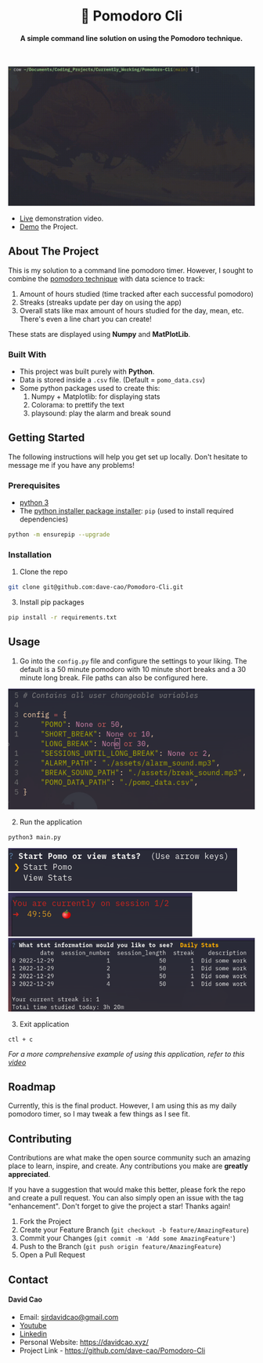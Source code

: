 <h1 align='center'>🍅 Pomodoro Cli</h1>

<h4 align='center'>A simple command line solution on using the Pomodoro technique.</h4>

<br>

![Pomo Usage Gif](assets/pomo.gif)

- [Live](https://youtu.be/7A1-TioB7hs) demonstration video.
- [Demo](https://replit.com/@KingCao/Pomodoro-Cli?v=1) the Project.


<!-- ABOUT THE PROJECT -->
## About The Project

This is my solution to a command line pomodoro timer. However, I sought to combine the [pomodoro technique](https://en.wikipedia.org/wiki/Pomodoro_Technique) with data science to track:
1. Amount of hours studied (time tracked after each successful pomodoro)
2. Streaks (streaks update per day on using the app)
3. Overall stats like max amount of hours studied for the day, mean, etc. There's even a line chart you can create! 

These stats are displayed using **Numpy** and **MatPlotLib**.

### Built With

- This project was built purely with **Python**.
- Data is stored inside a `.csv` file. (Default = `pomo_data.csv`)
- Some python packages used to create this:
   1. Numpy + Matplotlib: for displaying stats
   2. Colorama: to prettify the text
   3. playsound: play the alarm and break sound


<!-- GETTING STARTED -->
## Getting Started

The following instructions will help you get set up locally. Don't hesitate to message me if you have any problems!

### Prerequisites

- [python 3](https://www.python.org/downloads/)
- The [python installer package installer](https://pip.pypa.io/en/stable/installation/): `pip` (used to install required dependencies)
```sh
python -m ensurepip --upgrade
```

### Installation

1. Clone the repo
```sh
git clone git@github.com:dave-cao/Pomodoro-Cli.git
```
3. Install pip packages
```sh
pip install -r requirements.txt
```

<!-- USAGE EXAMPLES -->
## Usage

1. Go into the `config.py` file and configure the settings to your liking. The default is a 50 minute pomodoro with 10 minute short breaks and a 30 minute long break. File paths can also be configured here.

![Pomo Config Image](img/image3.png)

2. Run the application
```sh
python3 main.py
```

![Pomo Menu Image](img/image0.png)
![Pomo Session Image](img/image2.png)
![Daily Stats Image](img/image1.png)

3. Exit application
```
ctl + c
```

_For a more comprehensive example of using this application, refer to this [video](https://youtu.be/7A1-TioB7hs)_




<!-- ROADMAP -->
## Roadmap

Currently, this is the final product. However, I am using this as my daily pomodoro timer, so I may tweak a few things as I see fit.


<!-- CONTRIBUTING -->
## Contributing

Contributions are what make the open source community such an amazing place to learn, inspire, and create. Any contributions you make are **greatly appreciated**.

If you have a suggestion that would make this better, please fork the repo and create a pull request. You can also simply open an issue with the tag "enhancement".
Don't forget to give the project a star! Thanks again!

1. Fork the Project
2. Create your Feature Branch (`git checkout -b feature/AmazingFeature`)
3. Commit your Changes (`git commit -m 'Add some AmazingFeature'`)
4. Push to the Branch (`git push origin feature/AmazingFeature`)
5. Open a Pull Request




<!-- CONTACT -->
## Contact

#### David Cao
- Email: sirdavidcao@gmail.com
- [Youtube](https://www.youtube.com/channel/UCEnBPbnNnqhQIIhW1uLXrLA)
- [Linkedin](https://www.linkedin.com/in/david-cao99/)
- Personal Website: https://davidcao.xyz/
- Project Link - https://github.com/dave-cao/Pomodoro-Cli


